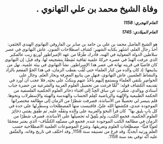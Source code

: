 <h1 dir="rtl">وفاة الشيخ محمد بن علي التهانوي .</h1>

<h5 dir="rtl">العام الهجري:  1158

العام الميلادي: 1745

</h5>

<p dir="rtl">هو الشيخ الفاضل محمد بن علي بن حامد بن صابر بن الفاروقي التهانوي الهندي الحَنَفي: أحدُ رجال العلم، اشتُهر بكتابه الشهير: كشاف اصطلاحات الفنون. عاش التهانوي في عصر سلاطين الدولة المغولية في الهند، فأدرك طَرَفًا من عهد الإمبراطور أورنغ زيب عالمكير الذي عرفت الهندُ في عصره حركةً علمية ثقافية نَشِطةً بتشجيعه لها. وقد قيل: إن التهانوي كان قاضيًا في قريته تهانة في عصر هذا الإمبراطور. نشأ التهانوي في بيئة علمية، نهل من ينابيعها؛ إذ كان والده من كبار العلماء حتى لُقِّب بقطب الزمان، في هذا الجوِّ المفعم بالزاد والنشاط العلميين عاش التهانوي، فنهل من ينابيع المعرفة وبحار العلم. وجال على الحواضِرِ يلتقي العلماءَ ويستمع إليهم يأخُذُ عنهم وينكبُّ على بحثِه, فلا عجب أن أورد في تقديمه الكشاف قوله: "لَمَّا فرغت من تحصيل العلوم العربية والشرعية من حضرة جناب أستاذي ووالدي، شمَّرت عن ساق الجِدِّ إلى اقتناء ذخائر العلوم الحكمية الفلسفية من الحكمة الطبيعية والإلهية والرياضية كعِلم الحساب والهندسة والهيئة والإسطرلاب ونحوها. فلم يتيسر لي تحصيلًا من الأساتذة، فصرفت شطرًا من الزمان إلى مطالعة مختصراتها الموجودة عندي، فكشفها الله عليَّ، فاقتبست منها المصطلحات وسطَّرتُها على حدة في كل بابٍ يليق بها"  كان قرأ النحوَ والعربية على والده وتفَقَّه عليه, ثم طَفِق يقتني ذخائِرَ العلوم الحكمية، فجمع الكتب، ولم يتَّفِقْ له تحصيلُها على الأساتذة، فصرف شطرًا من الزمان في مطالعة الكتب الموجودة عنده, فجمع في مصنَّفِه الكشَّاف- الذي يعتبر معجمًا لغويًّا فنيًّا- مصطلحاتِ العلوم وتعريفَها، وشرَحَ الموضوعات العلمية الاصطلاحية حسب العلم ورتبه أبجديًّا. وقد فرغ من تصنيفه سنة 1158, وقد اختُلف في تاريخ وفاته، والمتَّفق عليه أنَّه توفي بعد سنة 1158.</p></br>
